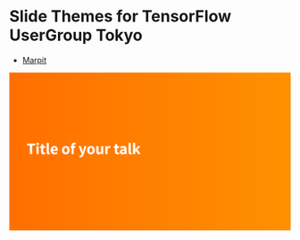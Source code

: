 # Slide Themes for TensorFlow UserGroup Tokyo

- [Marpit](marp/README.md)

[![marp example](marp/example.png)](marp/example.pdf)
